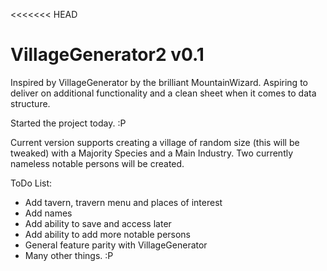 <<<<<<< HEAD
# VillageGenerator2 v0.1
Inspired by VillageGenerator by the brilliant MountainWizard. Aspiring to deliver on additional functionality and a clean sheet when it comes to data structure.

Started the project today. :P

Current version supports creating a village of random size (this will be tweaked) with a Majority Species and a Main Industry. Two currently nameless notable persons will be created.

ToDo List:

- Add tavern, travern menu and places of interest
- Add names
- Add ability to save and access later
- Add ability to add more notable persons
- General feature parity with VillageGenerator
- Many other things. :P
